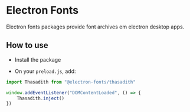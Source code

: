 # Electron Fonts

Electron fonts packages provide font archives em electron desktop apps.

## How to use

* Install the package

* On your `preload.js`, add:

```ts
import Thasadith from "@electron-fonts/thasadith"

window.addEventListener("DOMContentLoaded", () => {
    Thasadith.inject()
})
```